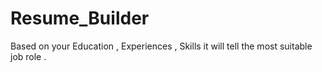 # Resume_Builder
Based on your Education , Experiences , Skills it will tell the most suitable  job role .
